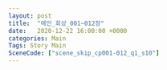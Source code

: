 ```yaml
---
layout: post
title:  "메인_회상_001~012장"
date:   2020-12-22 16:00:00 +0000
categories: Main
Tags: Story Main
SceneCode: ["scene_skip_cp001-012_q1_s10"]
---
```


